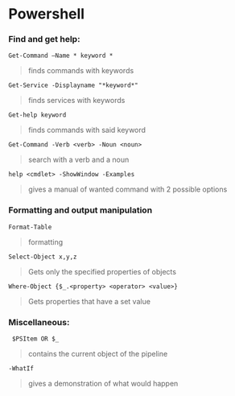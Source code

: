 # Powershell

### **Find and get help:**
```Get-Command –Name * keyword *``` 
> finds commands with keywords

```Get-Service -Displayname "*keyword*" ``` 
> finds services with keywords

```Get-help keyword ``` 
> finds commands with said keyword

``` Get-Command -Verb <verb> -Noun <noun> ``` 
>search with a verb and a noun

```help <cmdlet> -ShowWindow -Examples```
> gives a manual of wanted command with 2 possible options

### **Formatting and output manipulation**
```Format-Table```
> formatting

```Select-Object x,y,z```
> Gets only the specified properties of objects

```Where-Object {$_.<property> <operator> <value>}```
> Gets properties that have a set value


### **Miscellaneous:**
``` $PSItem OR $_```
> contains the current object of the pipeline

```-WhatIf ```
> gives a demonstration of what would happen



